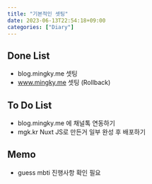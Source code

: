 ```yaml
---
title: "기본적인 셋팅"
date: 2023-06-13T22:54:18+09:00
categories: ["Diary"]
---
```

## Done List
- blog.mingky.me 셋팅
- www.mingky.me 셋팅 (Rollback)

## To Do List
- blog.mingky.me 에 채널톡 연동하기
- mgk.kr Nuxt JS로 만든거 일부 완성 후 배포하기

## Memo
- guess mbti 진행사항 확인 필요